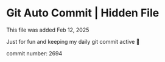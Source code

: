 # Git Auto Commit | Hidden File

This file was added Feb 12, 2025

Just for fun and keeping my daily git commit active 🤪

commit number: 2694
